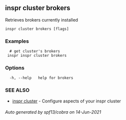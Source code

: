 ## inspr cluster brokers

Retrieves brokers currently installed

```
inspr cluster brokers [flags]
```

### Examples

```
  # get cluster's brokers
 inspr inspr cluster brokers

```

### Options

```
  -h, --help   help for brokers
```

### SEE ALSO

* [inspr cluster](inspr_cluster.md)	 - Configure aspects of your inspr cluster

###### Auto generated by spf13/cobra on 14-Jun-2021
